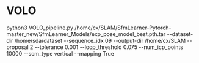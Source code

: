 # VOLO
python3 VOLO_pipeline.py /home/cx/SLAM/SfmLearner-Pytorch-master_new/SfmLearner_Models/exp_pose_model_best.pth.tar --dataset-dir /home/sda/dataset --sequence_idx 09 --output-dir /home/cx/SLAM --proposal 2 --tolerance 0.001 --loop_threshold 0.075 --num_icp_points 10000 --scm_type vertical --mapping True
